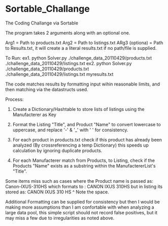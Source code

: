 # Sortable_Challange
The Coding Challange via Sortable


The program takes 2 arguments along with an optional one.

Arg1 = Path to products.txt
Arg2 = Path to listings.txt
ARg3 (optiona) = Path to Results.txt, it will create a a literal results.txt if no path/file is supplied.


To Run:
ex1.
	python Solver.py ./challenge_data_20110429/products.txt ./challenge_data_20110429/listings.txt 
ex2.
	python Solver.py ./challenge_data_20110429/products.txt ./challenge_data_20110429/listings.txt myresults.txt


The code matches results by formatting input wihin reasonable limits, and then matching via the datastructs used.

Process:
1. Create a Dictionary/Hashtable to store lists of listings using the Manufacterer as Key
2. Format the Listing "Title", and Product "Name" to convert lowercase to uppercase, and replace '-' & '_' with ' ' for consistency.

3. For each product in products.txt check if this product has already been analyzed (By crossreferencing a temp Dictionary)
	this speeds up calculation by ignoring duplicate products.
4. For each Manufacterer match from Products, to Listing, check if the Products "Name" exists as a substring within the ManufactererList's "Title".

Some items miss such as cases where the Product name is passed as:
	Canon-IXUS-310HS  which formats to : CANON IXUS 310HS
but in listing its stored as: 			 CANON IXUS 310 HS
                                                       ^ Note the space.

Additional Formatting can be supplied for consistency but then I would be making more assumptions than
I am confortable with when analyzing a large data pool, this simple script should not record false positives,
but it may miss a few due to irregularities as noted above.


